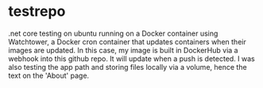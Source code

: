 # testrepo
.net core testing on ubuntu running on a Docker container using Watchtower, a Docker cron container that updates containers when their images are updated.  In this case, my image is built in DockerHub via a webhook into this github repo. It will update when a push is detected.
I was also testing the app path and storing files locally via a volume, hence the text on the 'About' page.
